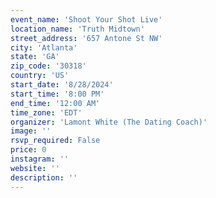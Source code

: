```yaml
---
event_name: 'Shoot Your Shot Live'
location_name: 'Truth Midtown'
street_address: '657 Antone St NW'
city: 'Atlanta'
state: 'GA'
zip_code: '30318'
country: 'US'
start_date: '8/28/2024'
start_time: '8:00 PM'
end_time: '12:00 AM'
time_zone: 'EDT'
organizer: 'Lamont White (The Dating Coach)'
image: ''
rsvp_required: False
price: 0
instagram: ''
website: ''
description: ''
---
```

